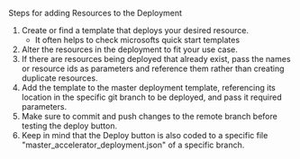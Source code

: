 Steps for adding Resources to the Deployment

1. Create or find a template that deploys your desired resource.
    - It often helps to check microsofts quick start templates
2. Alter the resources in the deployment to fit your use case.
3. If there are resources being deployed that already exist, pass the names or resource ids as parameters and reference them rather than creating duplicate resources.
4. Add the template to the master deployment template, referencing its location in the specific git branch to be deployed, and pass it required parameters.
5. Make sure to commit and push changes to the remote branch before testing the deploy button.  
6. Keep in mind that the Deploy button is also coded to a specific file "master_accelerator_deployment.json" of a specific branch.
